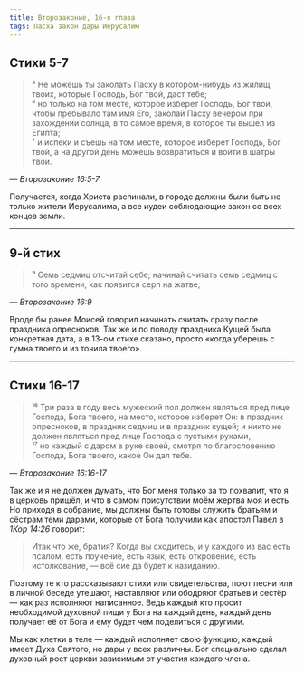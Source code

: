 ```yaml
---
title: Второзаконие, 16-я глава
tags: Пасха закон дары Иерусалим
---
```


## Стихи 5-7

> ⁵ Не можешь ты заколать Пасху в котором-нибудь из жилищ твоих, которые Господь, Бог твой, даст тебе;  
> ⁶ но только на том месте, которое изберет Господь, Бог твой, чтобы пребывало там имя Его, заколай Пасху вечером
> при захождении солнца, в то самое время, в которое ты вышел из Египта;  
> ⁷ и испеки и съешь на том месте, которое изберет Господь, Бог твой, а на другой день можешь возвратиться и войти в шатры твои.

— <cite>Второзаконие&nbsp;16:5-7</cite>

Получается, когда Христа распинали, в городе должны были быть не только жители Иерусалима, а все иудеи соблюдающие закон со всех концов земли.

***

## 9-й стих

> ⁹ Семь седмиц отсчитай себе; начинай считать семь седмиц с того времени, как появится серп на жатве;

— <cite>Второзаконие&nbsp;16:9</cite>

Вроде бы ранее Моисей говорил начинать считать сразу после праздника опресноков. Так же и по поводу праздника Кущей была конкретная дата,
а в 13-ом стихе сказано, просто «когда уберешь с гумна твоего и из точила твоего».

***

## Стихи 16-17

> ¹⁶ Три раза в году весь мужеский пол должен являться пред лице Господа, Бога твоего, на место, которое изберет Он:
> в праздник опресноков, в праздник седмиц и в праздник кущей; и никто не должен являться пред лице Господа с пустыми руками,  
> ¹⁷ но каждый с даром в руке своей, смотря по благословению Господа, Бога твоего, какое Он дал тебе.

— <cite>Второзаконие&nbsp;16:16-17</cite>

Так же и я не должен думать, что Бог меня только за то похвалит, что я в церковь пришёл, и что в самом присутствии моём жертва моя и есть.
Но приходя в собрание, мы должны быть готовы служить братьям и сёстрам теми дарами, которые от Бога получили как апостол Павел в <cite>1Кор&nbsp;14:26</cite> говорит:

> Итак что же, братия? Когда вы сходитесь, и у каждого из вас есть псалом, есть поучение, есть язык, есть откровение,
> есть истолкование, — всё сие да будет к назиданию.

Поэтому те кто рассказывают стихи или свидетельства, поют песни или в личной беседе утешают, наставляют или ободряют братьев и сестёр — как раз исполняют написанное. Ведь каждый кто просит необходимой духовной пищи у Бога на каждый день, каждый  день
получает её от Бога и ему будет чем поделиться с другими.

Мы как клетки в теле — каждый исполняет свою функцию, каждый имеет Духа Святого, но дары у всех различны. Бог специально сделал духовный рост церкви зависимым от участия каждого члена.
